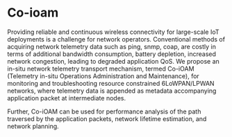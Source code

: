 # Co-ioam

Providing reliable and continuous wireless connectivity for large-scale IoT deployments
is a challenge for network operators. Conventional methods of acquiring network telemetry data 
such as ping, snmp, coap, are costly in terms of additional bandwidth consumption, 
battery depletion, increased network congestion, leading to degraded application QoS. 
We propose an in-situ network telemetry transport mechanism, 
termed Co-iOAM (Telemetry in-situ Operations Administration and Maintenance), 
for monitoring and troubleshooting resource constrained 6LoWPAN/LPWAN networks, 
where telemetry data is appended as metadata accompanying application packet at intermediate nodes. 

Further, Co-iOAM can be used for performance analysis of the path traversed by the 
application packets, network lifetime estimation, and network planning.

